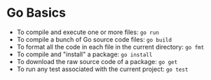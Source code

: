 # Go Basics

* To compile and execute one or more files: `go run`
* To compile a bunch of Go source code files: `go build`
* To format all the code in each file in the current directory: `go fmt`
* To compile and "install" a package: `go install`
* To download the raw source code of a package: `go get`
* To run any test associated with the current project: `go test`
